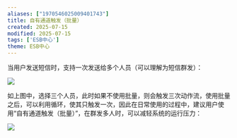 ```yaml
---
aliases: ["1970546025009401743"]
title: 自有通道触发（批量）
created: 2025-07-15
modified: 2025-07-15
tags: ['ESB中心']
theme: ESB中心
---
```


当用户发送短信时，支持一次发送给多个人员（可以理解为短信群发）：

![](55c8106bad6db004fce558adcfcbe2f8.jpg)

如上图中，选择三个人员，此时如果不使用批量，则会触发三次动作流，使用批量之后，可以利用循环，使其只触发一次，因此在日常使用的过程中，建议用户使用“自有通道触发（批量）”，在群发多人时，可以减轻系统的运行压力：

![](7caf47d2cd51fe68e0bbe05ee7685a8f.jpg)